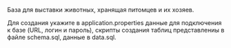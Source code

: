 База для выставки животных, хранящая питомцев и их хозяев. 

Для создания укажите в application.properties данные для подключения к базе (URL, логин и пароль), 
скрипты создания таблиц представлениы в файле schema.sql,
данные в data.sql.

